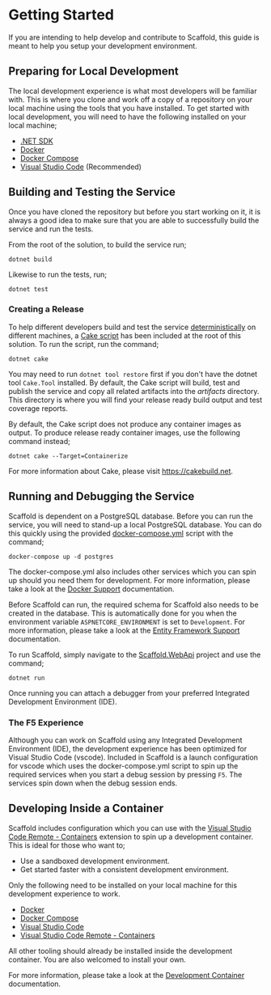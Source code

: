 # Getting Started

If you are intending to help develop and contribute to Scaffold, this guide is meant to help you setup your development environment.

## Preparing for Local Development

The local development experience is what most developers will be familiar with. This is where you clone and work off a copy of a repository on your local machine using the tools that you have installed. To get started with local development, you will need to have the following installed on your local machine;

- [.NET SDK](https://dotnet.microsoft.com/download)
- [Docker](https://docs.docker.com/engine/install)
- [Docker Compose](https://docs.docker.com/compose/install)
- [Visual Studio Code](https://code.visualstudio.com) (Recommended)

## Building and Testing the Service

Once you have cloned the repository but before you start working on it, it is always a good idea to make sure that you are able to successfully build the service and run the tests.

From the root of the solution, to build the service run;

    dotnet build

Likewise to run the tests, run;

    dotnet test

### Creating a Release

To help different developers build and test the service [deterministically](./DeterministicBuilds.md) on different machines, a [Cake script](../build.cake) has been included at the root of this solution. To run the script, run the command;

    dotnet cake

You may need to run `dotnet tool restore` first if you don't have the dotnet tool `Cake.Tool` installed. By default, the Cake script will build, test and publish the service and copy all related artifacts into the _artifacts_ directory. This directory is where you will find your release ready build output and test coverage reports.

By default, the Cake script does not produce any container images as output. To produce release ready container images, use the following command instead;

    dotnet cake --Target=Containerize

For more information about Cake, please visit <https://cakebuild.net>.

## Running and Debugging the Service

Scaffold is dependent on a PostgreSQL database. Before you can run the service, you will need to stand-up a local PostgreSQL database. You can do this quickly using the provided [docker-compose.yml](../docker-compose.yml) script with the command;

    docker-compose up -d postgres

The docker-compose.yml also includes other services which you can spin up should you need them for development. For more information, please take a look at the [Docker Support](./Docker.md) documentation.

Before Scaffold can run, the required schema for Scaffold also needs to be created in the database. This is automatically done for you when the environment variable `ASPNETCORE_ENVIRONMENT` is set to `Development`. For more information, please take a look at the [Entity Framework Support](./EntityFramework.md) documentation.

To run Scaffold, simply navigate to the [Scaffold.WebApi](../Sources/Scaffold.WebApi) project and use the command;

    dotnet run

Once running you can attach a debugger from your preferred Integrated Development Environment (IDE).

### The F5 Experience

Although you can work on Scaffold using any Integrated Development Environment (IDE), the development experience has been optimized for Visual Studio Code (vscode). Included in Scaffold is a launch configuration for vscode which uses the docker-compose.yml script to spin up the required services when you start a debug session by pressing `F5`. The services spin down when the debug session ends.

## Developing Inside a Container

Scaffold includes configuration which you can use with the [Visual Studio Code Remote - Containers](https://code.visualstudio.com/docs/remote/containers) extension to spin up a development container. This is ideal for those who want to;

- Use a sandboxed development environment.
- Get started faster with a consistent development environment.

Only the following need to be installed on your local machine for this development experience to work.

- [Docker](https://docs.docker.com/engine/install)
- [Docker Compose](https://docs.docker.com/compose/install)
- [Visual Studio Code](https://code.visualstudio.com)
- [Visual Studio Code Remote - Containers](https://marketplace.visualstudio.com/items?itemName=ms-vscode-remote.remote-containers)

All other tooling should already be installed inside the development container. You are also welcomed to install your own.

For more information, please take a look at the [Development Container](./DevelopmentContainer.md) documentation.
